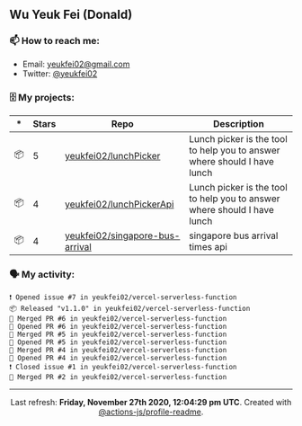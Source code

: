 ## Wu Yeuk Fei (Donald)

### 📫 How to reach me:

- Email: [yeukfei02@gmail.com](yeukfei02@gmail.com)
- Twitter: [@yeukfei02](https://twitter.com/yeukfei02)

### 🗄 My projects:

|*|Stars|Repo|Description|
|---|---|---|---|
| 📦 | 5 | [yeukfei02/lunchPicker](https://github.com/yeukfei02/lunchPicker) | Lunch picker is the tool to help you to answer where should I have lunch |
| 📦 | 4 | [yeukfei02/lunchPickerApi](https://github.com/yeukfei02/lunchPickerApi) | Lunch picker is the tool to help you to answer where should I have lunch |
| 📦 | 4 | [yeukfei02/singapore-bus-arrival](https://github.com/yeukfei02/singapore-bus-arrival) | singapore bus arrival times api |

### 🗣 My activity:

```
❗️ Opened issue #7 in yeukfei02/vercel-serverless-function
📦 Released "v1.1.0" in yeukfei02/vercel-serverless-function
🎉 Merged PR #6 in yeukfei02/vercel-serverless-function
💪 Opened PR #6 in yeukfei02/vercel-serverless-function
🎉 Merged PR #5 in yeukfei02/vercel-serverless-function
💪 Opened PR #5 in yeukfei02/vercel-serverless-function
🎉 Merged PR #4 in yeukfei02/vercel-serverless-function
💪 Opened PR #4 in yeukfei02/vercel-serverless-function
❗️ Closed issue #1 in yeukfei02/vercel-serverless-function
🎉 Merged PR #2 in yeukfei02/vercel-serverless-function
```

<!-- <img src="https://github-readme-stats.vercel.app/api?username=yeukfei02&show_icons=true&count_private=true&theme=radical" />

<img src="https://github-readme-stats.vercel.app/api/top-langs/?username=yeukfei02&theme=radical" /> -->

---

<p align="center">Last refresh: <b>Friday, November 27th 2020, 12:04:29 pm UTC</b>. Created with <a href=https://github.com/marketplace/actions/profile-readme>@actions-js/profile-readme</a>.</p>
